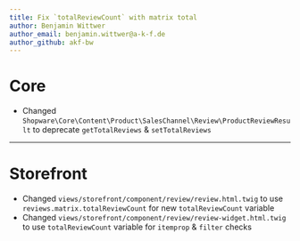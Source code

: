 ```yaml
---
title: Fix `totalReviewCount` with matrix total
author: Benjamin Wittwer
author_email: benjamin.wittwer@a-k-f.de
author_github: akf-bw
---
```

# Core
* Changed `Shopware\Core\Content\Product\SalesChannel\Review\ProductReviewResult` to deprecate `getTotalReviews` & `setTotalReviews`
___
# Storefront
* Changed `views/storefront/component/review/review.html.twig` to use `reviews.matrix.totalReviewCount` for new `totalReviewCount` variable
* Changed `views/storefront/component/review/review-widget.html.twig` to use `totalReviewCount` variable for `itemprop` & `filter` checks
